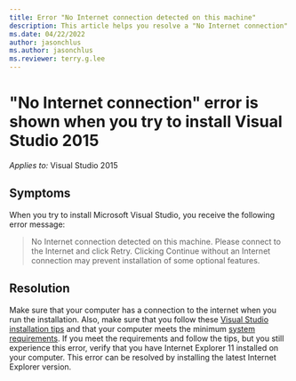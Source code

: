 ```yaml
---
title: Error "No Internet connection detected on this machine"
description: This article helps you resolve a "No Internet connection" error when you try to install Visual Studio 2015.
ms.date: 04/22/2022
author: jasonchlus
ms.author: jasonchlus
ms.reviewer: terry.g.lee
---
```


# "No Internet connection" error is shown when you try to install Visual Studio 2015

_Applies to:_&nbsp;Visual Studio 2015

## Symptoms

When you try to install Microsoft Visual Studio, you receive the following error message:

> No Internet connection detected on this machine. Please connect to the Internet and click Retry. Clicking Continue without an Internet connection may prevent installation of some optional features.

## Resolution

Make sure that your computer has a connection to the internet when you run the installation. Also, make sure that you follow these [Visual Studio installation tips](/visualstudio.microsoft.com/vs/support/vs2015/need-installing-visual-studio) and that your computer meets the minimum [system requirements](/visualstudio/productinfo/vs2015-sysrequirements-vs). If you meet the requirements and follow the tips, but you still experience this error, verify that you have Internet Explorer 11 installed on your computer. This error can be resolved by installing the latest Internet Explorer version.
